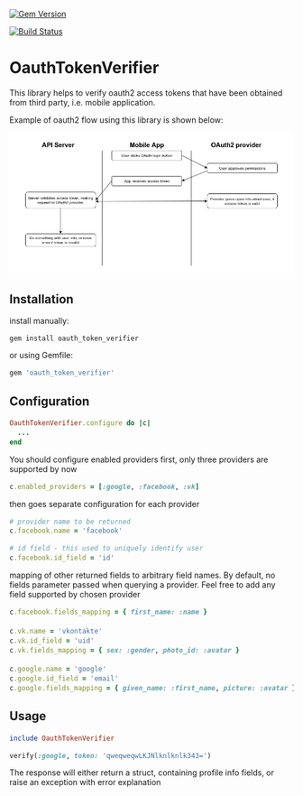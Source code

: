[![Gem Version](https://badge.fury.io/rb/oauth_token_verifier.svg)](https://badge.fury.io/rb/oauth_token_verifier)

[![Build Status](https://travis-ci.org/Shkrt/oauth_token_verifier.svg?branch=master)](https://travis-ci.org/Shkrt/oauth_token_verifier)

# OauthTokenVerifier

This library helps to verify oauth2 access tokens that have been obtained from third party, i.e. mobile application.

Example of oauth2 flow using this library is shown below:

![alt text](https://github.com/Shkrt/oauth_token_verifier/raw/master/oauth2_flow.png "Flow example")

## Installation

install manually:

```shell
gem install oauth_token_verifier
```

or using Gemfile:

```ruby
gem 'oauth_token_verifier'
```

## Configuration

```ruby
OauthTokenVerifier.configure do |c|
  ...
end
```

You should configure enabled providers first, only three providers are supported by now

```ruby
c.enabled_providers = [:google, :facebook, :vk]
```

then goes separate configuration for each provider

```ruby
# provider name to be returned
c.facebook.name = 'facebook'
```

```ruby
# id field - this used to uniquely identify user
c.facebook.id_field = 'id'
```

mapping of other returned fields to arbitrary field names. By default, no fields parameter passed when querying a provider. Feel free to add any field supported by chosen provider

```ruby
c.facebook.fields_mapping = { first_name: :name }

c.vk.name = 'vkontakte'
c.vk.id_field = 'uid'
c.vk.fields_mapping = { sex: :gender, photo_id: :avatar }

c.google.name = 'google'
c.google.id_field = 'email'
c.google.fields_mapping = { given_name: :first_name, picture: :avatar }

```

## Usage

```ruby
include OauthTokenVerifier
```

```ruby
verify(:google, token: 'qweqweqwLKJNlknlknlk343=')
```

The response will either return a struct, containing profile info fields, or raise an exception with error explanation
